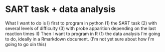 # SART task + data analysis
What I want to do is 
I) first to program in python (1) the SART task (2) with several levels of difficulty (3) with probe apparition depending on the last reaction times
  II) Then I want to program in R (1) the data analysis I'm going to do, ideally in a Rmarkdown document. (I'm not yet sure about how I'm going to go oin this)

